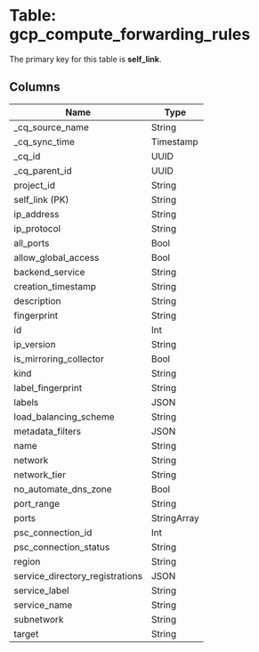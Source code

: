 # Table: gcp_compute_forwarding_rules



The primary key for this table is **self_link**.


## Columns
| Name          | Type          |
| ------------- | ------------- |
|_cq_source_name|String|
|_cq_sync_time|Timestamp|
|_cq_id|UUID|
|_cq_parent_id|UUID|
|project_id|String|
|self_link (PK)|String|
|ip_address|String|
|ip_protocol|String|
|all_ports|Bool|
|allow_global_access|Bool|
|backend_service|String|
|creation_timestamp|String|
|description|String|
|fingerprint|String|
|id|Int|
|ip_version|String|
|is_mirroring_collector|Bool|
|kind|String|
|label_fingerprint|String|
|labels|JSON|
|load_balancing_scheme|String|
|metadata_filters|JSON|
|name|String|
|network|String|
|network_tier|String|
|no_automate_dns_zone|Bool|
|port_range|String|
|ports|StringArray|
|psc_connection_id|Int|
|psc_connection_status|String|
|region|String|
|service_directory_registrations|JSON|
|service_label|String|
|service_name|String|
|subnetwork|String|
|target|String|